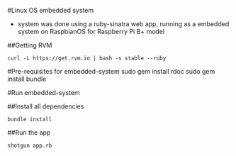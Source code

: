 #Linux OS embedded system

- system was done using a ruby-sinatra web app, running as a embedded system on RaspbianOS for Raspberry Pi B+ model

##Getting RVM

	curl -L https://get.rvm.io | bash -s stable --ruby

#Pre-requisites for embedded-system
	sudo gem install rdoc
	sudo gem install bundle
	
#Run embedded-system
	
##Install all dependencies
	
	bundle install

##Run the app
	
	shotgun app.rb
